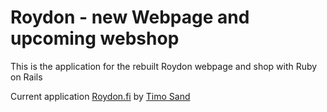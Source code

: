 # Roydon - new Webpage and upcoming webshop

This is the application for the rebuilt Roydon webpage and shop with Ruby on Rails

Current application [Roydon.fi](http://www.roydon.fi)
by [Timo Sand](http://timosand.com)